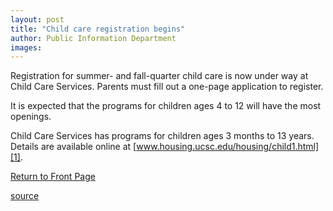 ```yaml
---
layout: post
title: "Child care registration begins"
author: Public Information Department
images:
---
```


Registration for summer- and fall-quarter child care is now under way at Child Care Services. Parents must fill out a one-page application to register.

It is expected that the programs for children ages 4 to 12 will have the most openings.   
  
Child Care Services has programs for children ages 3 months to 13 years. Details are available online at [www.housing.ucsc.edu/housing/child1.html][1].   
  

  

[Return to Front Page][2]

[1]: http://www.housing.ucsc.edu/housing/child1.html
[2]: http://currents.ucsc.edu/

[source](http://www1.ucsc.edu/currents/04-05/01-24/brief-care.asp "Permalink to brief-care")
